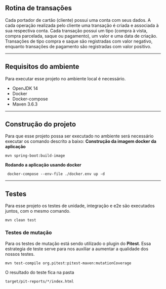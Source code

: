 ## Rotina de transações

Cada portador de cartão (cliente) possui uma conta com seus dados. A cada operação realizada pelo cliente uma transação é criada e associada à sua respectiva conta. Cada transação possui um tipo (compra à vista, compra parcelada, saque ou pagamento), um valor e uma data de criação. Transações de tipo compra e saque são registradas com valor negativo, enquanto transações de pagamento são registradas com valor positivo.

---
## Requisitos do ambiente
Para executar esse projeto no ambiente local é necessário.

- OpenJDK 14
- Docker
- Docker-compose
- Maven 3.6.3
---
## Construção do projeto
Para que esse projeto possa ser executado no ambiente será necessário executar os comando descrito a baixo:
**Construção da imagem docker da aplicação**

    mvn spring-boot:build-image

**Rodando a aplicação usando docker**

     docker-compose --env-file ./docker.env up -d
---
## Testes
Para esse projeto os testes de unidade, integração e e2e são executados juntos, com o mesmo comando.

    mvn clean test

### Testes de mutação
Para os testes de mutação está sendo utilizado o plugin do **Pitest**.  Essa estrategia de teste serve para nos auxiliar a aumentar a qualidade dos nossos testes.
```
mvn test-compile org.pitest:pitest-maven:mutationCoverage
``` 
O resultado do teste fica na pasta
```
target/pit-reports/*/index.html

